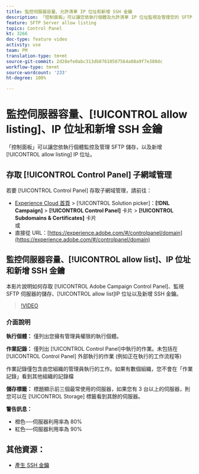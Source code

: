 ```yaml
---
title: 監控伺服器容量、允許清單 IP 位址和新增 SSH 金鑰
description: 「控制面板」可以讓您依執行個體及允許清單 IP 位址監視及管理您的 SFTP 儲存空間。
feature: SFTP Server allow listing
topics: Control Panel
kt: 3266
doc-type: feature video
activity: use
team: PM
translation-type: tm+mt
source-git-commit: 2d28efe0abc313db87610507564a08a9f7e380dc
workflow-type: tm+mt
source-wordcount: '233'
ht-degree: 100%

---
```



# 監控伺服器容量、[!UICONTROL allow listing]、IP 位址和新增 SSH 金鑰

「控制面板」可以讓您依執行個體監控及管理 SFTP 儲存，以及新增 [!UICONTROL allow listing] IP 位址。

## 存取 [!UICONTROL Control Panel] 子網域管理

若要 [!UICONTROL Control Panel] 存取子網域管理，請前往：

* [Experience Cloud 首頁](https://experience.adobe.com/#/home) > [!UICONTROL Solution picker]：**[!DNL Campaign]** > **[!UICONTROL Control Panel]** 卡片 > **[!UICONTROL Subdomains & Certificates]** 卡片\
   或
* 直接從 URL：[https://experience.adobe.com/#/controlpanel/domain](https://experience.adobe.com/#/controlpanel/domain)

## 監控伺服器容量、[!UICONTROL allow list]、IP 位址和新增 SSH 金鑰

本影片說明如何存取 [!UICONTROL Adobe Campaign Control Panel]、監視 SFTP 伺服器的儲存、[!UICONTROL allow list]IP 位址以及新增 SSH 金鑰。

>[!VIDEO](https://video.tv.adobe.com/v/27270?quality=12)

### 介面說明

**執行個體：** 僅列出您擁有管理員權限的執行個體。

**作業記錄：** 僅列出 [!UICONTROL Control Panel]中執行的作業。未包括在 [!UICONTROL Control Panel] 外部執行的作業 (例如正在執行的工作流程等)

作業記錄僅包含由您組織的管理員執行的工作。如果有數個組織，您不會在「作業記錄」看到其他組織的記錄檔

**儲存標籤：** 標題顯示前三個最常使用的伺服器，如果您有 3 台以上的伺服器，則您可以在 [!UICONTROL Storage] 標籤看到其餘的伺服器。

**警告訊息：**

* 橙色──伺服器利用率為 80%
* 紅色──伺服器利用率為 90%

## 其他資源：

* [產生 SSH 金鑰](/help/acc/monitoring-campaign-classic/control-panel/generate-ssh-key.md)

